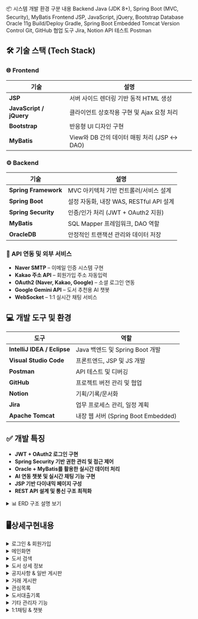 📦 시스템 개발 환경
구분	내용
Backend	Java (JDK 8+), Spring Boot (MVC, Security), MyBatis
Frontend	JSP, JavaScript, jQuery, Bootstrap
Database	Oracle 11g
Build/Deploy	Gradle, Spring Boot Embedded Tomcat
Version Control	Git, GitHub
협업 도구	Jira, Notion
API 테스트	Postman



## 🛠️ 기술 스택 (Tech Stack)

### 🌐 Frontend

| 기술 | 설명 |
|------|------|
| **JSP** | 서버 사이드 렌더링 기반 동적 HTML 생성 |
| **JavaScript / jQuery** | 클라이언트 상호작용 구현 및 Ajax 요청 처리 |
| **Bootstrap** | 반응형 UI 디자인 구현 |
| **MyBatis** | View와 DB 간의 데이터 매핑 처리 (JSP ↔ DAO) |

### ⚙ Backend

| 기술 | 설명 |
|------|------|
| **Spring Framework** | MVC 아키텍처 기반 컨트롤러/서비스 설계 |
| **Spring Boot** | 설정 자동화, 내장 WAS, RESTful API 설계 |
| **Spring Security** | 인증/인가 처리 (JWT + OAuth2 지원) |
| **MyBatis** | SQL Mapper 프레임워크, DAO 역할 |
| **OracleDB** | 안정적인 트랜잭션 관리와 데이터 저장 |

### 🔗 API 연동 및 외부 서비스

- **Naver SMTP** – 이메일 인증 시스템 구현  
- **Kakao 주소 API** – 회원가입 주소 자동입력  
- **OAuth2 (Naver, Kakao, Google)** – 소셜 로그인 연동  
- **Google Gemini API** – 도서 추천용 AI 챗봇  
- **WebSocket** – 1:1 실시간 채팅 서비스  



## 💻 개발 도구 및 환경

| 도구 | 역할 |
|------|------|
| **IntelliJ IDEA / Eclipse** | Java 백엔드 및 Spring Boot 개발 |
| **Visual Studio Code** | 프론트엔드, JSP 및 JS 개발 |
| **Postman** | API 테스트 및 디버깅 |
| **GitHub** | 프로젝트 버전 관리 및 협업 |
| **Notion** | 기획/기록/문서화 |
| **Jira** | 업무 프로세스 관리, 일정 계획 |
| **Apache Tomcat** | 내장 웹 서버 (Spring Boot Embedded) |



## ✅ 개발 특징

- **JWT + OAuth2 로그인 구현**
- **Spring Security 기반 권한 관리 및 접근 제어**
- **Oracle + MyBatis를 활용한 실시간 데이터 처리**
- **AI 연동 챗봇 및 실시간 채팅 기능 구현**
- **JSP 기반 다이내믹 페이지 구성**
- **REST API 설계 및 통신 구조 최적화**

<details>
<summary>📊 ERD 구조 설명 보기</summary>
  <br>
<ul>
  <li><b>사용자 관리</b>
    <ul>
      <li>USERINFO: 사용자 기본 정보</li>
      <li>USER_SESSIONS: 유저 세션 관리</li>
    </ul>
  </li>
<br>
  <li><b>도서 관리</b>
    <ul>
      <li>BOOKINFO: 도서 정보</li>
      <li>BOOK_BORROW / BOOK_RECORD: 도서 대출 및 반납 기록</li>
      <li>BOOK_REVIEW / BOOK_WISHLIST: 도서 리뷰 및 관심 도서 목록</li>
    </ul>
  </li>
<br>
  <li><b>커뮤니티 기능</b>
    <ul>
      <li>BOARD: 게시판</li>
      <li>BOARD_COMMENT: 댓글</li>
      <li>BOARD_LIKES: 게시글 추천</li>
    </ul>
  </li>
<br>
  <li><b>공지사항</b>
    <ul>
      <li>NOTICE: 운영자 공지사항 관리</li>
    </ul>
  </li>
<br>
  <li><b>중고 도서 거래</b>
    <ul>
      <li>TRADE_POST: 중고 도서 게시글</li>
      <li>TRADE_FAVORITE: 관심 등록 기능</li>
      <li>TRADE_RECORD: 거래 완료 기록</li>
    </ul>
  </li>
<br>
  <li><b>실시간 채팅</b>
    <ul>
      <li>TRADE_CHATROOM: 채팅방</li>
      <li>TRADE_CHATMESSAGE: 채팅 메시지</li>
    </ul>
  </li>
<br>
  <li><b>사용자 알림</b>
    <ul>
      <li>NOTIFICATIONS: 이벤트 및 메시지 알림 시스템</li>
    </ul>
  </li>
</ul>
<br>
  
## 전체 ERD
![InkTree ERD](https://github.com/pingpingeee/Ink_Tree_Pjt/blob/main/lib/images/erd/ERD_전체.png?raw=true)

## 1차 ERD
![InkTree ERD](https://github.com/pingpingeee/Ink_Tree_Pjt/blob/main/lib/images/erd/ERD_1차.png?raw=true)

## 2차 ERD
![InkTree ERD](https://github.com/pingpingeee/Ink_Tree_Pjt/blob/main/lib/images/erd/ERD_2차.png?raw=true)
</details>

## 🖥️상세구현내용

<details>
<summary>로그인 & 회원가입</summary>
  
  ![InkTree ERD](https://github.com/pingpingeee/Ink_Tree_Pjt/blob/main/lib/images/front/1로그인화면.png?raw=true)

1. 일반 로그인
비회원은 회원가입을 통해 로그인을 할 수 있습니다.
로그인시 JWT토큰을 발급받고 사용자는 해당 서비스를 이용 할 수 있습니다.
2. 소셜 로그인
네이버, 카카오, 구글 등을 통해 일반 회원가입을 진행 할 수 있습니다.
소셜 로그인 또한 JWT토큰을 발급받고 해당 서비스를 이용 할 수 있습니다.

---

  ![InkTree ERD](https://github.com/pingpingeee/Ink_Tree_Pjt/blob/main/lib/images/front/2_1회원가입.png?raw=true)
  ![InkTree ERD](https://github.com/pingpingeee/Ink_Tree_Pjt/blob/main/lib/images/front/2_2이메일인증.png?raw=true)

1. 이메일 인증
네이버 SMTP를 활용하여 이메일 인증 시스템을 구현했습니다.
이메일 중복 여부를 확인한 후 숫자를 포함한 8자리 무작위 인증번호를 생성해 해당 주소로 전송합니다.
인증번호 전송 후 사용자가 이메일을 수정하면 최종 입력된 이메일로 가입되는 현상이 발생하여 인증번호 전송과 동시에 이메일 입력 필드와 전송 버튼을 비활성화하여 입력값 변경을 막는 방식으로 수정하였습니다.
2. 정보 입력
모든 input태그는 해당 패턴에 맞도록 예외처리를 하였습니다.
카카오 API를 활용하여 사용자가 주소를 입력하면 우편번호와 도로명이 자동으로 삽입되도록 구현하였습니다.
</details>

<details>
<summary>메인화면</summary>

![InkTree ERD](https://github.com/pingpingeee/Ink_Tree_Pjt/blob/main/lib/images/front/3_1메인.png?raw=true)

1. 토큰
로그인시 사용자의 토큰 만료시간과 해당 토큰의 만료값을 초기화시켜 다시 30분의 시간을 가지도록 구현하였습니다.
UI상 창모드 및 모바일로 사용 시 사용자경험을 상승시키기 위해 축소 및 일정 width이하가 되면 숨김처리 되도록 구현하였습니다.
2. 검색
텍스트입력기반 검색을 통하여 사용자가 원하는 도서 제목, 저자, 출판사 등으로 검색하여 도서를 검색 할 수 있습니다.
실제 도서에서도 분류별로 나뉘기에 대분류, 중분류로 나누어 사용자 경험을 향상시켰습니다.

---

![InkTree ERD](https://github.com/pingpingeee/Ink_Tree_Pjt/blob/main/lib/images/front/3_2메인.png?raw=true)

1. 추천 도서
	도서 대여 횟수를 기준으로 인기 도서 4원을 추천 도서 영역에 노출합니다.
	향후 더미데이터를 활용해 사용자 대여 이력을 기반으로 카테고리별 맞춤 추천 기능으로 확장할 예정입니다.
2. 일반 채팅 & AI채팅
	WebSocket 기반 일반 채팅 기능을 구현하였으며 Gemini API 기반 AI 챗봇은 프롬프트 제한을 통해
	도서 관련 질문에만 응답하도록 구성했습니다.
</details>

<details>
<summary>도서 검색</summary>
	
![InkTree ERD](https://github.com/pingpingeee/Ink_Tree_Pjt/blob/main/lib/images/front/3_3도서검색.png?raw=true)

메인 도서검색과 연결되며 사용자는 도서명, 저자명, 출판사 등 다양한 기준으로 도서를 효율적으로 검색할 수 있습니다.
검색 결과는 페이지당 8권씩 출력하여 시스템의 응답 속도를 최적화하고, 사용자에게 쾌적한 탐색 환경을 제공합니다.

</details>

<details>
<summary>도서 상세 정보</summary>

![InkTree ERD](https://github.com/pingpingeee/Ink_Tree_Pjt/blob/main/lib/images/front/3_4도서디테일.png?raw=true)

1. 페이지 진입 시 해당 도서의 기본 정보와 상세 소개가 최우선으로 노출됩니다.
2. 사용자는 도서에 대해 대출 신청 또는 관심 도서 등록(위시리스트 추가) 기능을 바로 이용할 수 있습니다.
3. 관리자 권한을 가진 사용자는 도서 정보에 대한 수정 및 삭제 작업을 수행할 수 있습니다.
4. 사용자는 각 도서에 대해 한 번만 리뷰를 작성할 수 있으며, 자신의 리뷰는 수정 및 삭제가 가능합니다.
5. 리뷰 평균 평점은 도서 상단에 시각적으로 집계되어 표시되며, 전체 이용자의 평가 흐름을 한눈에 확인할 수 있습니다.
6. 관리자는 모든 리뷰에 대해 제한 없이 수정 및 삭제 권한을 갖습니다.

</details>

<details>
<summary>공지사항 & 일반 게시판</summary>

![InkTree ERD](https://github.com/pingpingeee/Ink_Tree_Pjt/blob/main/lib/images/front/4_1공지.png?raw=true)

1. 공지사항 기능은 사이트 운영에 필요한 주요 정보 전달 수단으로 운영 정책에 따라 관리자 계정으로만 작성이 가능하도록 권한을 제한하였습니다.
2. 권한 제어는 데이터 무결성과 운영 신뢰성을 유지하는데 목적이 있으며 게시글 생성 시 로그인 계정의 역할을 기반으로 접근을 제어하도록 구현하였습니다.
3. 공지사항은 중요공지, 이벤트, 업데이트의 세 가지 카테고리로 분류되며 사용자는 원하는 정보만 골라서 볼 수 있도록 카테고리 필터 기능을 제공합니다.
4. 이를 통해 정보 전달의 효율성을 높이고 사용자 경험을 개선하였습니다.

---

![InkTree ERD](https://github.com/pingpingeee/Ink_Tree_Pjt/blob/main/lib/images/front/4_2게시판.png?raw=true)

1. 게시판은 커뮤니티 기능의 중심이 되는 구성 요소로 데이터가 많아질수록 성능과 사용 편의성에 영향을 주기 때문에 페이지당 10개씩 불러오는 페이징 처리를 적용하여 초기 로딩 속도와 데이터 접근 효율성을 개선하였습니다.
2. 게시글 목록에서는 추천 수와 댓글 수를 사전 노출 하여 사용자가 리스트를 탐색하면서도 활발한 게시글, 인기 게시글을 직관적으로 파악할 수 있도록 UI/UX를 강화하였습니다.
3. 다양한 검색 조건을 적용할 수 있도록 제목, 본문 내용, 작성자 기준의 검색 기능을 구현하였습니다.
4. 이로 인해 사용자는 키워드 기반으로 빠르고 정확하게 원하는 게시글을 탐색할 수 있습니다.

---

![InkTree ERD](https://github.com/pingpingeee/Ink_Tree_Pjt/blob/main/lib/images/front/4_2게시글.png?raw=true)

1. 게시글 상세 기능에서는 사용자의 반응을 유도하고 콘텐츠의 신뢰도를 높이기 위해 추천 기능을 도입하였습니다.
2. 사용자는 특정 게시글에 공감하거나 유익하다고 판단될 경우 추천 버튼을 통해 피드백을 줄 수 있으며 이는 커뮤니티 내에서 콘텐츠 품질을 자연스럽게 평가할 수 있는 간접적인 장치로 작용합니다.
3. 댓글 시스템에서는 계층형 구조를 구현하기 위해 SubNumber 컬럼을 활용하였습니다.
4. 댓글 작성 시 부모 댓글의 ID와 함께 계층 구조를 판단할 수 있도록 설계하여 일반 댓글과 대댓글의 관계를 명확하게 구분하고 프론트엔드에서는 이를 바탕으로 들여쓰기 형식의 계층 UI를 구현할 수 있게 하였습니다.

</details>

<details>
<summary>거래 게시판</summary>

![InkTree ERD](https://github.com/pingpingeee/Ink_Tree_Pjt/blob/main/lib/images/front/4_4거래게시판.png?raw=true)

1. 거래게시판에서는 사용자의 편의를 고려하여 다양한 조건 기반의 검색 및 정렬 기능을 구현하였습니다.
2. 사용자는 카테고리 또는 게시글 제목을 기준으로 도서를 검색할 수 있으며, 게시글의 상태를 판매중, 예약중, 판매완료로 나누어 상태별 필터링이 가능하도록 설계하였습니다.
3. 또한 사용자가 게시글을 효율적으로 탐색할 수 있도록 가격순, 조회순 정렬 기능도 함께 구현하여 단순 나열이 아닌 사용자 중심의 탐색을 제공하였습니다.

---

![InkTree ERD](https://github.com/pingpingeee/Ink_Tree_Pjt/blob/main/lib/images/front/4_5거래게시글.png?raw=true)

1. 거래 게시글 상세 페이지에서는 사용자가 상품에 대해 더욱 직관적으로 판단하고 소통할 수 있도록 다양한 기능을 제공합니다. 사용자는 해당 게시글에 대해 관심 등록, 1:1 채팅 요청, 게시글 수정 및 삭제( 관리자 및 작성자 권한)를 할 수 있으며 이 모든 기능은 권한 검증을 기반으로 처리됩니다.
2. 또한 단일 게시글 정보 외에도 해당 판매자가 현재 등록한 다른 판매중인 게시글 목록, 해당 게시글의 조회수, 누적 관심 수, 열린 채팅 수 등의 데이터가 함께 노출되도록 구성하여 구매자는 판매자의 신뢰도와 활동 내역을 종합적으로 확인할 수 있습니다. 
3. 이러한 설계를 통해 사용자 간 거래에서 발생할 수 있는 불신을 줄이고 더 투명한 중고 거래 경험을 제공합니다.
</details>

<details>
<summary>관심목록</summary>
	
![InkTree ERD](https://github.com/pingpingeee/Ink_Tree_Pjt/blob/main/lib/images/front/5_1일반도서관심.png?raw=true)
![InkTree ERD](https://github.com/pingpingeee/Ink_Tree_Pjt/blob/main/lib/images/front/5_2거래도서관심.png?raw=true)
    
1. 사용자가 거래 게시글에 관심 등록을 하면 해당 게시글은 별도의 관심 목록 페이지에 자동으로 저장됩니다.
2. 관심 목록에서는 등록된 게시글들을 한눈에 확인할 수 있으며 제목 또는 카테고리 기반 검색, 판매 상태(판매중, 예약중, 판매완료)필터, 정렬옵션(최신순, 낮은 가격순, 높은 가격순, 조회순) 등 다양한 조건을 통해 원하는 상품을 쉽게 탐색할 수 있도록 구현하였습니다.
3. 사용자는 해당 화면에서 직접 관심 게시글을 삭제할 수 있으며 이를 통해 관심 상품을 간편하게 관리할 수 있는 UX흐름을 제공하였습니다. 추가적으로 관심 목록과 일반 게시판, 상세 페이지 간 이동 동선도 유기적으로 연결되어 이탈없이 자연스러운 사용자 흐름이 가능하도록 설계했으며 관심등록된 거래 게시글은 한 곳에 모아 효율적으로 탐색할 수 있도록 구성했습니다. 이 또한 제목, 카테고리 별로 검색 할 수 있고 판매중, 예약중, 판매완료, 최신순, 낮은 가격순, 높은 가격순, 조회순등으로 정렬 및 탐색 가능 바로 관심목록 삭제도 가능합니다.
</details>

<details>
<summary>도서대출기록</summary>
	
![InkTree ERD](https://github.com/pingpingeee/Ink_Tree_Pjt/blob/main/lib/images/front/6_1기록1.png?raw=true)
![InkTree ERD](https://github.com/pingpingeee/Ink_Tree_Pjt/blob/main/lib/images/front/6_2기록.png?raw=true)
    
1. 도서 대출 내역 페이지는 사용자가 자신의 전체 도서 이용 이력과 현재 상태를 종합적으로 확인할 수 있도록 구성되어 있습니다.
2. 페이지 내에서는 현재 대출 중인 도서, 연체 도서, 총 대출 완료 이력을 구분하여 표시하였으며 현재 대출 중인 도서는 해당 페이지에서 즉시 반납 처리가 가능하도록 기능을 구현하였습니다.
3. 각 대출 이력 항목에는 도서 상세 페이지로 직접 이동할 수 있는 링크가 포함되어 있어 사용자가 과거에 읽었던 책에 대한 정보를 다시 확인하거나 다시 대출하고 싶은 책을 빠르게 찾을 수 있는 구조를 마련하였습니다.

</details>

<details>
<summary>기타 관리자 기능</summary>
    
![InkTree ERD](https://github.com/pingpingeee/Ink_Tree_Pjt/blob/main/lib/images/front/7_1관리자.png?raw=true)
![InkTree ERD](https://github.com/pingpingeee/Ink_Tree_Pjt/blob/main/lib/images/front/7_2활동로그.png?raw=true)
![InkTree ERD](https://github.com/pingpingeee/Ink_Tree_Pjt/blob/main/lib/images/front/7_3도서등록.png?raw=true)

1. 관리자 페이지 내에서 도서 등록 및 공지사항 등록 등 주요 기능에 신속하게 접근할 수 있도록 설계하였습니다.
2. 사용자는 대출 및 반납 기록을 간편하게 조회하고 관리할 수 있습니다.
3. 도서 등록 기능을 통해 새로운 도서를 효율적으로 추가할 수 있습니다.
4. 도서 상세 페이지에서 관리자는 도서 정보를 손쉽게 수정 및 업데이트할 수 있도록 구현하였습니다.

</details>

<details>
<summary>1:1채팅 & 챗봇</summary>
   
![InkTree ERD](https://github.com/pingpingeee/Ink_Tree_Pjt/blob/main/lib/images/front/8_1채팅.png?raw=true)
	
해당 버튼을 누르면 해당 판매자와의 채팅이 열리게 됩니다.
	
![InkTree ERD](https://github.com/pingpingeee/Ink_Tree_Pjt/blob/main/lib/images/front/8_2채팅.png?raw=true)
![InkTree ERD](https://github.com/pingpingeee/Ink_Tree_Pjt/blob/main/lib/images/front/8_3채팅.png?raw=true)

메시지를 받은 판매자는 알림이 뜨고 메시지를 보낼 수 있게 됩니다.

![InkTree ERD](https://github.com/pingpingeee/Ink_Tree_Pjt/blob/main/lib/images/front/8_4채팅.png?raw=true)

---

![InkTree ERD](https://github.com/pingpingeee/Ink_Tree_Pjt/blob/main/lib/images/front/9_1챗봇.png?raw=true)

1. Google Gemini API를 활용하여 도서 관련 질의에만 응답하는 AI 챗봇을 구현하였습니다.
2. 챗봇은 사용자의 질문을 분석한 후 도서 정보에 한정된 답변만을 제공하며 불필요한 정보나 장황한 설명을 배제하고 핵심적인 내용만 간결하게 전달하도록 설계되었습니다.
3. 사용자는 신속하고 정확하게 도서 관련 정보를 얻을 수 있고 Gemini API의 자연어 처리 능력을 적극 활용하여 다양한 형태의 도서 관련 질문에도 신뢰성 높은 응답이 가능합니다.

</details>
